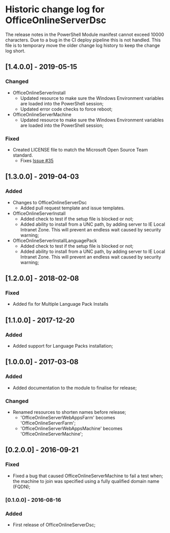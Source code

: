 # Historic change log for OfficeOnlineServerDsc

The release notes in the PowerShell Module manifest cannot exceed 10000
characters. Due to a bug in the CI deploy pipeline this is not handled.
This file is to temporary move the older change log history to keep the
change log short.

## [1.4.0.0] - 2019-05-15

### Changed

- OfficeOnlineServerInstall
  - Updated resource to make sure the Windows Environment
    variables are loaded into the PowerShell session;
  - Updated error code checks to force reboot;
- OfficeOnlineServerMachine
  - Updated resource to make sure the Windows Environment
    variables are loaded into the PowerShell session;

### Fixed

- Created LICENSE file to match the Microsoft Open Source Team standard.
  - Fixes [Issue #35](https://github.com/PowerShell/OfficeOnlineServerDsc/issues/35)

## [1.3.0.0] - 2019-04-03

### Added

- Changes to OfficeOnlineServerDsc
  - Added pull request template and issue templates.
- OfficeOnlineServerInstall
  - Added check to test if the setup file is blocked or not;
  - Added ability to install from a UNC path, by adding server
    to IE Local Intranet Zone. This will prevent an endless wait
    caused by security warning;
- OfficeOnlineServerInstallLanguagePack
  - Added check to test if the setup file is blocked or not;
  - Added ability to install from a UNC path, by adding server
    to IE Local Intranet Zone. This will prevent an endless wait
    caused by security warning;

## [1.2.0.0] - 2018-02-08

### Fixed

- Added fix for Multiple Language Pack Installs

## [1.1.0.0] - 2017-12-20

### Added

- Added support for Language Packs installation;

## [1.0.0.0] - 2017-03-08

### Added

- Added documentation to the module to finalise for release;

### Changed

- Renamed resources to shorten names before release;
  - 'OfficeOnlineServerWebAppsFarm' becomes 'OfficeOnlineServerFarm';
  - 'OfficeOnlineServerWebAppsMachine' becomes 'OfficeOnlineServerMachine';

## [0.2.0.0] - 2016-09-21

### Fixed

- Fixed a bug that caused OfficeOnlineServerMachine to fail a test when;
  the machine to join was specified using a fully qualified domain name (FQDN);

### [0.1.0.0] - 2016-08-16

### Added

- First release of OfficeOnlineServerDsc;
